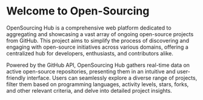 
# Welcome to Open-Sourcing 

OpenSourcing Hub is a comprehensive web platform dedicated to aggregating and showcasing a vast array of ongoing open-source projects from GitHub. This project aims to simplify the process of discovering and engaging with open-source initiatives across various domains, offering a centralized hub for developers, enthusiasts, and contributors alike.

Powered by the GitHub API, OpenSourcing Hub gathers real-time data on active open-source repositories, presenting them in an intuitive and user-friendly interface. Users can seamlessly explore a diverse range of projects, filter them based on programming languages, activity levels, stars, forks, and other relevant criteria, and delve into detailed project insights.

